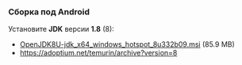 ### Сборка под Android

Установите **JDK** версии **1.8** (8):

- [OpenJDK8U-jdk_x64_windows_hotspot_8u332b09.msi](https://github.com/adoptium/temurin8-binaries/releases/download/jdk8u332-b09/OpenJDK8U-jdk_x64_windows_hotspot_8u332b09.msi) (85.9 MB)
- https://adoptium.net/temurin/archive?version=8
